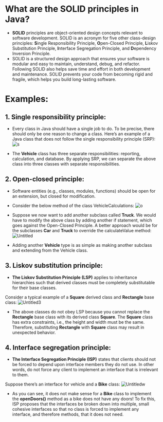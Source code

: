 # What are the SOLID principles in Java?
- **SOLID**  principles are object-oriented design concepts relevant to software development. SOLID is an acronym for five other class-design principles: **S**ingle Responsibility Principle, **O**pen-Closed Principle, **L**iskov Substitution Principle, **I**nterface Segregation Principle, and **D**ependency Inversion Principle.
- SOLID is a structured design approach that ensures your software is modular and easy to maintain, understand, debug, and refactor. Following SOLID also helps save time and effort in both development and maintenance. SOLID prevents your code from becoming rigid and fragile, which helps you build long-lasting software.

# Examples:
## 1. Single responsibility principle:
- Every class in Java should have a single job to do. To be precise, there should only be one reason to change a class. Here’s an example of a Java class that does not follow the single responsibility principle (SRP):
![s](https://github.com/NourhanSaeed707/SOLID-Principles-Java/assets/64387352/065e8e47-4e98-404b-a992-afa8b93aebc6)

- The **Vehicle** class has three separate responsibilities: reporting, calculation, and database. By applying SRP, we can separate the above class into three classes with separate responsibilities.

## 2. Open-closed principle:
- Software entities (e.g., classes, modules, functions) should be open for an extension, but closed for modification.
- Consider the below method of the class VehicleCalculations:
  ![o](https://github.com/NourhanSaeed707/SOLID-Principles-Java/assets/64387352/c43f893f-af7c-4120-b7ac-87ee83e99570)

- Suppose we now want to add another subclass called **Truck**. We would have to modify the above class by adding another if statement, which goes against the Open-Closed Principle.
A better approach would be for the subclasses **Car** and **Truck** to override the calculateValue method:
![Untitled](https://github.com/NourhanSaeed707/SOLID-Principles-Java/assets/64387352/a205b609-43d1-4145-9de9-726e394fe62e)

- Adding another **Vehicle** type is as simple as making another subclass and extending from the Vehicle class.

## 3. Liskov substitution principle:
- **The Liskov Substitution Principle (LSP)** applies to inheritance hierarchies such that derived classes must be completely substitutable for their base classes.

Consider a typical example of a **Square** derived class and **Rectangle** base class:
![Untitled3](https://github.com/NourhanSaeed707/SOLID-Principles-Java/assets/64387352/5dda1993-b1be-4b30-970e-9e2efd72f2d7)

- The above classes do not obey LSP because you cannot replace the **Rectangle** base class with its derived class **Square**. The **Square** class has extra constraints, i.e., the height and width must be the same. Therefore, substituting **Rectangle** with **Square** class may result in unexpected behavior.

## 4. Interface segregation principle:
- **The Interface Segregation Principle (ISP)** states that clients should not be forced to depend upon interface members they do not use. In other words, do not force any client to implement an interface that is irrelevant to them.

Suppose there’s an interface for vehicle and a **Bike** class:
![Untitledw](https://github.com/NourhanSaeed707/SOLID-Principles-Java/assets/64387352/cf8fbd1e-c8e6-4e7d-8a93-3d04c9ce6eed)

- As you can see, it does not make sense for a **Bike** class to implement the **openDoors()** method as a bike does not have any doors! To fix this, ISP proposes that the interfaces be broken down into multiple, small cohesive interfaces so that no class is forced to implement any interface, and therefore methods, that it does not need.






